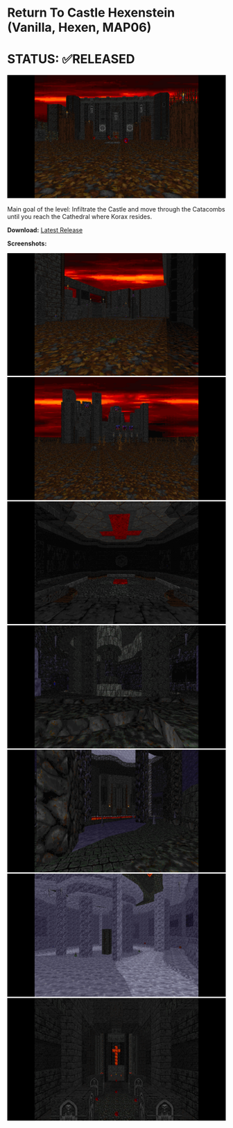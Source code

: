 # Return To Castle Hexenstein (Vanilla, Hexen, MAP06)
# STATUS: ✅RELEASED

![LOGO](./doom115.png)

Main goal of the level: Infiltrate the Castle and move through the Catacombs until you reach the Cathedral where Korax resides.

**Download:** [Latest Release](https://github.com/Ear1h/WAD-HEXEN-RETURN/releases/download/v1.0/HXNSTEIN.wad)

**Screenshots:**

![SCREEN](./doom116.png)
![SCREEN2](./doom117.png)
![SCREEN3](./doom118.png)
![SCREEN4](./doom119.png)
![SCREEN5](./doom120.png)
![SCREEN6](./doom121.png)
![SCREEN7](./doom122.png)
